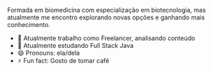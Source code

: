 
Formada em biomedicina com especialização em biotecnologia, mas atualmente me encontro explorando novas opções e ganhando mais conhecimento.

- 🔭 Atualmente trabalho como Freelancer, analisando conteúdo
- 🌱 Atualmente estudando Full Stack Java
- 😄 Pronouns: ela/dela
- ⚡ Fun fact: Gosto de tomar café
